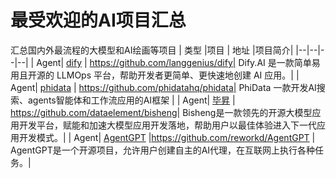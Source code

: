 # 最受欢迎的AI项目汇总
汇总国内外最流程的大模型和AI绘画等项目
| 类型  |项目 | 地址 |项目简介|
|--|--|--|--|
|  Agent|  [dify](https://github.com/langgenius/dify) | https://github.com/langgenius/dify| Dify.AI 是一款简单易用且开源的 LLMOps 平台，帮助开发者更简单、更快速地创建 AI 应用。| 
| Agent|  [phidata](https://github.com/phidatahq/phidata) | https://github.com/phidatahq/phidata| PhiData 一款开发AI搜索、agents智能体和工作流应用的AI框架 |
|  Agent|  [毕昇](https://github.com/dataelement/bisheng) | https://github.com/dataelement/bisheng| Bisheng是一款领先的开源大模型应用开发平台，赋能和加速大模型应用开发落地，帮助用户以最佳体验进入下一代应用开发模式。|
|  Agent|  [AgentGPT](https://github.com/reworkd/AgentGPT) |https://github.com/reworkd/AgentGPT | AgentGPT是一个开源项目，允许用户创建自主的AI代理，在互联网上执行各种任务。|
